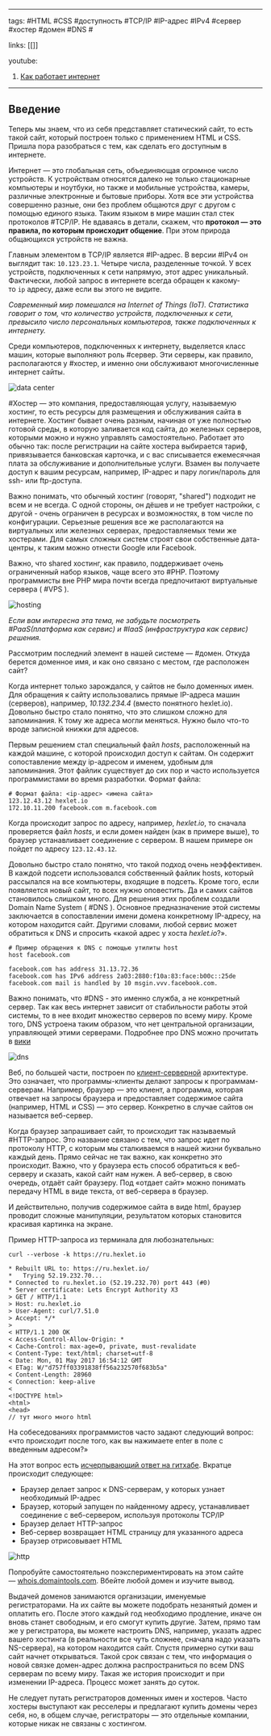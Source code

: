 ____

tags: #HTML #CSS #доступность #TCP/IP #IP-адрес #IPv4 #сервер #хостер #домен #DNS #

links: [[]]

youtube: 
1. [Как работает интернет](https://www.youtube.com/watch?v=vobsAhMBPVw)

_____

## Введение

Теперь мы знаем, что из себя представляет статический сайт, то есть такой сайт, который построен только с применением HTML и CSS. Пришла пора разобраться с тем, как сделать его доступным в интернете.

Интернет — это глобальная сеть, объединяющая огромное число устройств. К устройствам относятся далеко не только стационарные компьютеры и ноутбуки, но также и мобильные устройства, камеры, различные электронные и бытовые приборы. Хотя все эти устройства совершенно разные, они без проблем общаются друг с другом с помощью единого языка. Таким языком в мире машин стал стек протоколов #TCP/IP. Не вдаваясь в детали, скажем, что **протокол — это правила, по которым происходит общение**. При этом природа общающихся устройств не важна.

Главным элементом в TCP/IP является #IP-адрес. В версии #IPv4 он выглядит так: `10.123.23.1`. Четыре числа, разделенные точкой. У всех устройств, подключенных к сети напрямую, этот адрес уникальный. Фактически, любой запрос в интернете всегда обращен к какому-то `ip` адресу, даже если вы этого не видите.

_Современный мир помешался на Internet of Things (IoT). Статистика говорит о том, что количество устройств, подключенных к сети, превысило число персональных компьютеров, также подключенных к интернету._

Среди компьютеров, подключенных к интернету, выделяется класс машин, которые выполняют роль #сервер. Эти серверы, как правило, располагаются у #хостер, и именно они обслуживают многочисленные интернет сайты.

![data center](https://cdn2.hexlet.io/derivations/image/original/eyJpZCI6Ijg1MWU2YWVjZWUwMGI4ZWE3Y2NhNTM1ODM0ZTI5ZDBiLmpwZyIsInN0b3JhZ2UiOiJjYWNoZSJ9?signature=1dbf68c8b9a99c724c9ea21c3431942318fa90da05b6132e00e357062510fea0)

#Хостер — это компания, предоставляющая услугу, называемую хостинг, то есть ресурсы для размещения и обслуживания сайта в интернете. Хостинг бывает очень разным, начиная от уже полностью готовой среды, в которую заливается код сайта, до железных серверов, которыми можно и нужно управлять самостоятельно. Работает это обычно так: после регистрации на сайте хостера выбирается тариф, привязывается банковская карточка, и с вас списывается ежемесячная плата за обслуживание и дополнительные услуги. Взамен вы получаете доступ к вашим ресурсам, например, IP-адрес и пару логин/пароль для ssh- или ftp-доступа.

Важно понимать, что обычный хостинг (говорят, "shared") подходит не всем и не всегда. С одной стороны, он дёшев и не требует настройки, с другой - очень ограничен в ресурсах и возможностях, в том числе по конфигурации. Серьезные решения все же располагаются на виртуальных или железных серверах, предоставляемых теми же хостерами. Для самых сложных систем строят свои собственные дата-центры, к таким можно отнести Google или Facebook.

Важно, что shared хостинг, как правило, поддерживает очень ограниченный набор языков, чаще всего это #PHP. Поэтому программисты вне PHP мира почти всегда предпочитают виртуальные сервера ( #VPS ).

![hosting](https://cdn2.hexlet.io/derivations/image/original/eyJpZCI6ImY0M2Q4NTIxOWVjMjJhYWVlOTk5NmM3OWYxYTZjMmJhLnBuZyIsInN0b3JhZ2UiOiJjYWNoZSJ9?signature=63d16e79401d705522bded60ba381fdb2a310d1e6ce1bae7e8a315a199afcc02)

_Если вам интересна эта тема, не забудьте посмотреть #PaaS(платформа как сервис) и #IaaS (инфраструктура как сервис) решения._

Рассмотрим последний элемент в нашей системе — #домен. Откуда берется доменное имя, и как оно связано с местом, где расположен сайт?

Когда интернет только зарождался, у сайтов не было доменных имен. Для обращения к сайту использовались прямые IP-адреса машин (серверов), например, _10.132.234.4_ (вместо понятного hexlet.io). Довольно быстро стало понятно, что это слишком сложно для запоминания. К тому же адреса могли меняться. Нужно было что-то вроде записной книжки для адресов.

Первым решением стал специальный файл _hosts_, расположенный на каждой машине, с которой происходил доступ к сайтам. Он содержит сопоставление между ip-адресом и именем, удобным для запоминания. Этот файлик существует до сих пор и часто используется программистами во время разработки. Формат файла:

```
# Формат файла: <ip-адрес> <имена сайта>
123.12.43.12 hexlet.io
172.10.11.200 facebook.com m.facebook.com
```

Когда происходит запрос по адресу, например, _hexlet.io_, то сначала проверяется файл _hosts_, и если домен найден (как в примере выше), то браузер устанавливает соединение с сервером. В нашем примере он пойдет по адресу `123.12.43.12`.

Довольно быстро стало понятно, что такой подход очень неэффективен. В каждой подсети использовался собственный файлик hosts, который рассылался на все компьютеры, входящие в подсеть. Кроме того, если появляется новый сайт, то всех нужно оповестить. Да и самих сайтов становилось слишком много. Для решения этих проблем создали Domain Name System ( #DNS ). Основное предназначение этой системы заключается в сопоставлении имени домена конкретному IP-адресу, на котором находится сайт. Другими словами, любой сервис может обратиться к DNS и спросить «какой адрес у хоста _hexlet.io_?».

```
# Пример обращения к DNS с помощью утилиты host
host facebook.com

facebook.com has address 31.13.72.36
facebook.com has IPv6 address 2a03:2880:f10a:83:face:b00c::25de
facebook.com mail is handled by 10 msgin.vvv.facebook.com.
```

Важно понимать, что #DNS - это именно служба, а не конкретный сервер. Так как весь интернет зависит от стабильности работы этой системы, то в нее входит множество серверов по всему миру. Кроме того, DNS устроена таким образом, что нет центральной организации, управляющей этими серверами. Подробнее про DNS можно прочитать в [вики](https://ru.wikipedia.org/wiki/DNS)

![dns](https://cdn2.hexlet.io/derivations/image/original/eyJpZCI6IjlmYTYxM2ExN2Q1ZGU4OTk1NDFlYzVkNzRiNWNlMTZiLmpwZyIsInN0b3JhZ2UiOiJjYWNoZSJ9?signature=b6377821fb8493fb2887fb04e47e49f2dabde5f7d4faf560bcdf1db94dffd214)

Веб, по большей части, построен по [клиент-серверной](https://ru.wikipedia.org/wiki/%D0%9A%D0%BB%D0%B8%D0%B5%D0%BD%D1%82_%E2%80%94_%D1%81%D0%B5%D1%80%D0%B2%D0%B5%D1%80) архитектуре. Это означает, что программы-клиенты делают запросы к программам-серверам. Например, браузер — это клиент, а программа, которая отвечает на запросы браузера и предоставляет содержимое сайта (например, HTML и CSS) — это сервер. Конкретно в случае сайтов он называется веб-сервер.

Когда браузер запрашивает сайт, то происходит так называемый #HTTP-запрос. Это название связано с тем, что запрос идет по протоколу HTTP, с которым мы сталкиваемся в нашей жизни буквально каждый день. Прямо сейчас не так важно, как конкретно это происходит. Важно, что у браузера есть способ обратиться к веб-серверу и сказать, какой сайт нам нужен. А веб-сервер, в свою очередь, отдаёт сайт браузеру. Под «отдает сайт» можно понимать передачу HTML в виде текста, от веб-сервера в браузер.

И действительно, получив содержимое сайта в виде html, браузер проводит сложные манипуляции, результатом которых становится красивая картинка на экране.

Пример HTTP-запроса из терминала для любознательных:

```
curl --verbose -k https://ru.hexlet.io

* Rebuilt URL to: https://ru.hexlet.io/
*   Trying 52.19.232.70...
* Connected to ru.hexlet.io (52.19.232.70) port 443 (#0)
* Server certificate: Lets Encrypt Authority X3
> GET / HTTP/1.1
> Host: ru.hexlet.io
> User-Agent: curl/7.51.0
> Accept: */*
>
< HTTP/1.1 200 OK
< Access-Control-Allow-Origin: *
< Cache-Control: max-age=0, private, must-revalidate
< Content-Type: text/html; charset=utf-8
< Date: Mon, 01 May 2017 16:54:12 GMT
< ETag: W/"d757ff03391838ff56a232570f683b5a"
< Content-Length: 28960
< Connection: keep-alive
<
<!DOCTYPE html>
<html>
<head>
// тут много много html
```

На собеседованиях программистов часто задают следующий вопрос: «что происходит после того, как вы нажимаете enter в поле с введенным адресом?»

На этот вопрос есть [исчерпывающий ответ на гитхабе](https://github.com/alex/what-happens-when). Вкратце происходит следующее:

-   Браузер делает запрос к DNS-серверам, у которых узнает необходимый IP-адрес
-   Браузер, который запущен по найденному адресу, устанавливает соединение с веб-сервером, используя протоколы TCP/IP
-   Браузер делает HTTP-запрос
-   Веб-сервер возвращает HTML страницу для указанного адреса
-   Браузер отрисовывает HTML

![http](https://cdn2.hexlet.io/derivations/image/original/eyJpZCI6ImQxM2UxODM0MzU1OTFmZTI5NTc3OGQ1ZGZmZGU5NTcxLnBuZyIsInN0b3JhZ2UiOiJjYWNoZSJ9?signature=6f984e9877e23b48e2048054658acb66b927e034194a6ecadae8d56364457a06)

Попробуйте самостоятельно поэкспериментировать на этом сайте — [whois.domaintools.com](https://whois.domaintools.com/). Вбейте любой домен и изучите вывод.

Выдачей доменов занимаются организации, именуемые регистраторами. На их сайте вы можете подобрать незанятый домен и оплатить его. После этого каждый год необходимо продление, иначе он вновь станет свободным, и его смогут купить другие. Затем, прямо там же у регистратора, вы можете настроить DNS, например, указать адрес вашего хостинга (в реальности все чуть сложнее, сначала надо указать NS-сервера), на котором находится сайт. Спустя примерно сутки ваш сайт начнет открываться. Такой срок связан с тем, что информация о новой связке домен-адрес должна распространиться по всем DNS серверам по всему миру. Такая же история происходит и при изменении IP-адреса. Процесс может занять до суток.

Не следует путать регистраторов доменных имен и хостеров. Часто хостеры выступают как ресселеры и предлагают купить домены через себя, но, в общем случае, регистраторы — это отдельные компании, которые никак не связаны с хостингом.